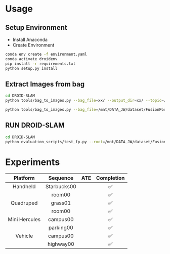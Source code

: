 # Usage
## Setup Environment
- Install Anaconda
- Create Environment
```zsh
conda env create -f environment.yaml
conda activate droidenv
pip install -r requirements.txt
python setup.py install
```
## Extract Images from bag
```zsh
cd DROID-SLAM
python tools/bag_to_images.py --bag_file=xx/ --output_dir=xx/ --topic=/stereo/frame_left/image_raw/compressed --timestamp=xx/
```

```zsh
python tools/bag_to_images.py --bag_file=/mnt/DATA_JW/dataset/FusionPortable_dataset_develop/sensor_data/vehicle/highway00/highway00_anonymized.bag --output_dir=/mnt/DATA_JW/dataset/FusionPortable_dataset_develop/sensor_data/vehicle/highway00/frame_left --topic=/stereo/vehicle_frame_left/image_raw/compressed --timestamp=/mnt/DATA_JW/dataset/FusionPortable_dataset_develop/sensor_data/vehicle/highway00/frame_left.txt
```

## RUN DROID-SLAM
```zsh
cd DROID-SLAM
python evaluation_scripts/test_fp.py --root=/mnt/DATA_JW/dataset/FusionPortable_dataset_develop/sensor_data/quadrupedal_robot/room00 --weights=droid.pth --calib=calib/fusionportable_left.txt --rgb_list=frame_left.txt
```

# Experiments

| Platform | Sequence | ATE | Completion|
| :--------: | :--------: | :---: | :----:|
| Handheld | Starbucks00 |     |  :white_check_mark: |
|          | room00      |     |  :white_check_mark: |
| Quadruped| grass01     |   | :white_check_mark:| 
|          | room00      |      |:white_check_mark: |
| Mini Hercules | campus00 |    | :white_check_mark:|
|               | parking00|     | :white_check_mark:|
| Vehicle       | campus00 |     | :white_check_mark:|
|               | highway00|     | :white_check_mark:|